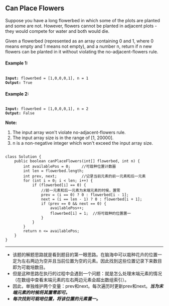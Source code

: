 ## Can Place Flowers

Suppose you have a long flowerbed in which some of the plots are planted and some are not. However, flowers cannot be planted in adjacent plots - they would compete for water and both would die.

Given a flowerbed (represented as an array containing 0 and 1, where 0 means empty and 1 means not empty), and a number n, return if n new flowers can be planted in it without violating the no-adjacent-flowers rule.

#### Example 1:
<pre><code>
<strong>Input:</strong> flowerbed = [1,0,0,0,1], n = 1
<strong>Output:</strong> True
</code></pre>

#### Example 2:
<pre><code>
<strong>Input:</strong> flowerbed = [1,0,0,0,1], n = 2
<strong>Output:</strong> False
</code></pre>

<strong>Note:</strong></br>
1. The input array won't violate no-adjacent-flowers rule.</br>
2. The input array size is in the range of [1, 20000].</br>
3. n is a non-negative integer which won't exceed the input array size.

<pre><code>
class Solution {
    public boolean canPlaceFlowers(int[] flowerbed, int n) {
        int availablePos = 0;     //可栽种位置计数器
        int len = flowerbed.length;     
        int prev, next;           //记录当前元素的前一元素和后一元素
        for (int i = 0; i < len; i++) {
            if (flowerbed[i] == 0) {
                //前一元素和后一元素为末端元素的时候，置零
                prev = (i == 0) ? 0 : flowerbed[i - 1];
                next = (i == len - 1) ? 0 : flowerbed[i + 1];
                if (prev == 0 && next == 0) {
                    availablePos++;
                    flowerbed[i] = 1;  //将可栽种的位置置一
                } 
            }  
        }
        return n <= availablePos;
    }
}
</code></pre>

***
* 该题的解题思路就是看到题目的第一眼思路。在脑海中可以栽种花卉的位置一定为左右两边为空并且当前位置为空的元素。因此找到这些位置记录下来数目即为可栽培数目。
* 但是这种思路在执行的过程中会遇到一个问题：就是怎么处理末端元素的情况（在数组中查看末端元素的左右两边元素会超出数组索引）。
* 因此，单独维护两个变量：prev和next。每次遍历时更新prev和next。<em><strong>当为末端元素的时候将其置零即可。</strong></em>
* <em><strong>每次找到可栽培位置，将该位置的元素置一。</strong></em>